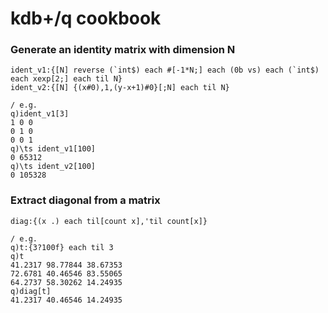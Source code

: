 # kdb+/q cookbook
### Generate an identity matrix with dimension N
```
ident_v1:{[N] reverse (`int$) each #[-1*N;] each (0b vs) each (`int$) each xexp[2;] each til N}
ident_v2:{[N] {(x#0),1,(y-x+1)#0}[;N] each til N}

/ e.g.
q)ident_v1[3]
1 0 0
0 1 0
0 0 1
q)\ts ident_v1[100]
0 65312
q)\ts ident_v2[100]
0 105328
```
### Extract diagonal from a matrix
```
diag:{(x .) each til[count x],'til count[x]}

/ e.g.
q)t:{3?100f} each til 3
q)t
41.2317 98.77844 38.67353
72.6781 40.46546 83.55065
64.2737 58.30262 14.24935
q)diag[t]
41.2317 40.46546 14.24935
```

